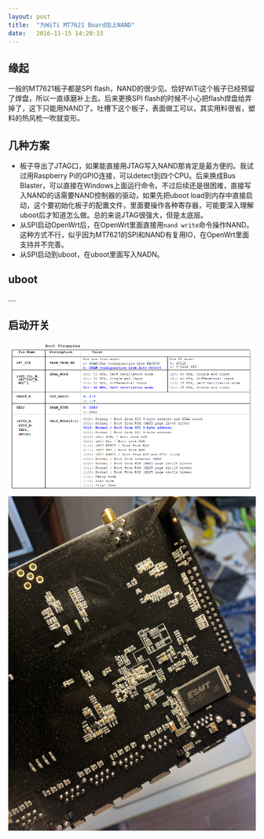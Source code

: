 ```yaml
---
layout: post
title:  "为WiTi MT7621 Board加上NAND"
date:   2016-11-15 14:20:33
---
```

## 缘起
一般的MT7621板子都是SPI flash，NAND的很少见。恰好WiTi这个板子已经预留了焊盘，所以一直琢磨补上去。后来更换SPI flash的时候不小心把flash焊盘给弄掉了，这下只能用NAND了。吐槽下这个板子，表面做工可以，其实用料很省，塑料的热风枪一吹就变形。

## 几种方案
- 板子导出了JTAG口，如果能直接用JTAG写入NAND那肯定是最方便的。我试过用Raspberry Pi的GPIO连接，可以detect到四个CPU。后来换成Bus Blaster，可以直接在Windows上面运行命令。不过后续还是很困难，直接写入NAND的话需要NAND控制器的驱动，如果先把uboot load到内存中直接启动，这个要初始化板子的配置文件，里面要操作各种寄存器，可能要深入理解uboot后才知道怎么做。总的来说JTAG很强大，但是太底层。
- 从SPI启动OpenWrt后，在OpenWrt里面直接用`nand write`命令操作NAND。这种方式不行，似乎因为MT7621的SPI和NAND有复用IO，在OpenWrt里面支持并不完善。
- 从SPI启动到uboot，在uboot里面写入NADN。

## uboot
....

## 启动开关
<img src="/images/2016/mt7621-boot.png">


<img src="/images/2016/mt7621-nand.jpg">
